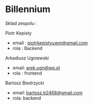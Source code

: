 # Billennium

Sklad zespolu : 

Piotr Kepisty 
- email : piotrkepistyuwm@gmail.com
- rola : Backend

Arkadiusz Ugniewski
- email: arek.ugn@wp.pl
- rola : frontend

Bartosz Biedrzycki 
- email: bartosz.b2468@gmail.com
- rola: backend

